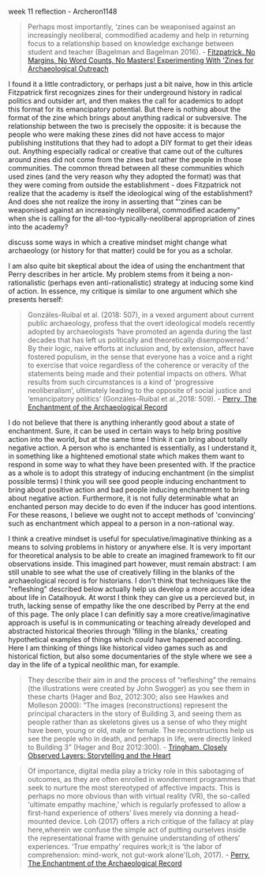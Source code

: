 week 11 reflection - Archeron1148

>Perhaps most importantly, ‘zines can be weaponised against an increasingly neoliberal, commodified academy and help in returning focus to a relationship based on knowledge exchange between student and teacher (Bagelman and Bagelman 2016). - [Fitzpatrick, No Margins, No Word Counts, No Masters! Experimenting With 'Zines for Archaeological Outreach](https://digiarch.netlify.app/data/fitzpatrick-zines.pdf)

I found it a little contradictory, or perhaps just a bit naive, how in this article Fitzpatrick first recognizes zines for their underground history in radical politics and outsider art, and then makes the call for academics to adopt this format for its emancipatory potential. But there is nothing about the format of the zine which brings about anything radical or subversive. The relationship between the two is precisely the opposite: it is because the people who were making these zines did not have access to major publishing institutions that they had to adopt a DIY format to get their ideas out. Anything especially radical or creative that came out of the cultures around zines did not come from the zines but rather the people in those communities. The common thread between all these communities which used zines (and the very reason why they adopted the format) was that they were coming from outside the establishment - does Fitzpatrick not realize that the academy is itself the ideological wing of the establishment? And does she not realize the irony in asserting that "‘zines can be weaponised against an increasingly neoliberal, commodified academy" when she is calling for the all-too-typically-neoliberal appropriation of zines into the academy?

discuss some ways in which a creative mindset might change what archaeology (or history for that matter) could be for you as a scholar. 

I am also quite bit skeptical about the idea of using the enchantment that Perry describes in her article. My problem stems from it being a non-rationalistic (perhaps even anti-rationalistic) strategy at inducing some kind of action. In essence, my critique is similar to one argument which she presents herself:

>Gonzáles-Ruibal et al. (2018: 507), in a vexed argument about current public archaeology, profess that the overt ideological models recently adopted by archaeologists ‘have promoted an agenda during the last decades that has left us politically and theoretically disempowered.’ By their logic, naïve efforts at inclusion and, by extension, affect have fostered populism, in the sense that everyone has a voice and a right to exercise that voice regardless of the coherence or veracity of the statements being made and their potential impacts on others. What results from such circumstances is a kind of ‘progressive neoliberalism’, ultimately leading to the opposite of social justice and ‘emancipatory politics’ (Gonzáles-Ruibal et al.,2018: 509). - [Perry, The Enchantment of the Archaeological Record](https://digiarch.netlify.app/data/Perry2019_Enchantment_AcceptedMS.pdf)

I do not believe that there is anything inherantly good about a state of enchantment. Sure, it can be used in certain ways to help bring positive action into the world, but at the same time I think it can bring about totally negative action. A person who is enchanted is essentially, as I understand it, in something like a hightened emotional state which makes them want to respond in some way to what they have been presented with. If the practice as a whole is to adopt this strategy of inducing enchantment (in the simplist possible terms) I think you will see good people inducing enchantment to bring about positive action and bad people inducing enchantment to bring about negative action. Furthermore, it is not fully determinable what an enchanted person may decide to do even if the inducer has good intentions. For these reasons, I believe we ought not to accept methods of 'convincing' such as enchantment which appeal to a person in a non-rational way.

I think a creative mindset is useful for speculative/imaginative thinking as a means to solving problems in history or anywhere else. It is very important for theoretical analysis to be able to create an imagined framework to fit our observations inside. This imagined part however, must remain abstract: I am still unable to see what the use of creatively filling in the blanks of the archaeological record is for historians. I don't think that techniques like the "refleshing" described below actually help us develop a more accurate idea about life in Catalhoyuk. At worst I think they can give us a percieved but, in truth, lacking sense of empathy like the one described by Perry at the end of this page. The only place I can definitly say a more creative/imaginative approach is useful is in communicating or teaching already developed and abstracted historical theories through 'filling in the blanks,' creating hypothetical examples of things which *could* have happened according. Here I am thinking of things like historical video games such as and historical fiction, but also some documentaries of the style where we see a day in the life of a typical neolithic man, for example.

>They describe their aim in and the process of “refleshing” the remains (the  illustrations  were  created  by  John  Swogger)  as  you  see  them  in  these  charts  (Hager  and  Boz,  2012:300;  also  see  Hawkes  and  Molleson  2000):  “The  images  (reconstructions) represent the principal characters in the story of Building 3, and seeing them as people rather than as skeletons gives us a sense of who they might have been, young or old, male or female. The reconstructions help us see the people who in death, and perhaps in life, were directly linked to Building 3” (Hager and Boz 2012:300). - [Tringham, Closely Observed Layers: Storytelling and the Heart](https://digiarch.netlify.app/data/tringham-heart.pdf)

>Of importance, digital media play a tricky role in this sabotaging of outcomes, as they are often enrolled in wonderment programmes that seek to nurture the most stereotyped of affective impacts. This is perhaps no more obvious than with virtual reality (VR), the so-called ‘ultimate empathy machine,’ which is regularly professed to allow a first-hand experience of others’ lives merely via donning a head-mounted device. Loh (2017) offers a rich critique of the fallacy at play here,wherein we confuse the simple act of putting ourselves inside the representational frame with genuine understanding of others’ experiences. ‘True empathy’ requires work;it is ‘the labor of comprehension: mind-work, not gut-work alone’(Loh, 2017). - [Perry, The Enchantment of the Archaeological Record](https://digiarch.netlify.app/data/Perry2019_Enchantment_AcceptedMS.pdf)
